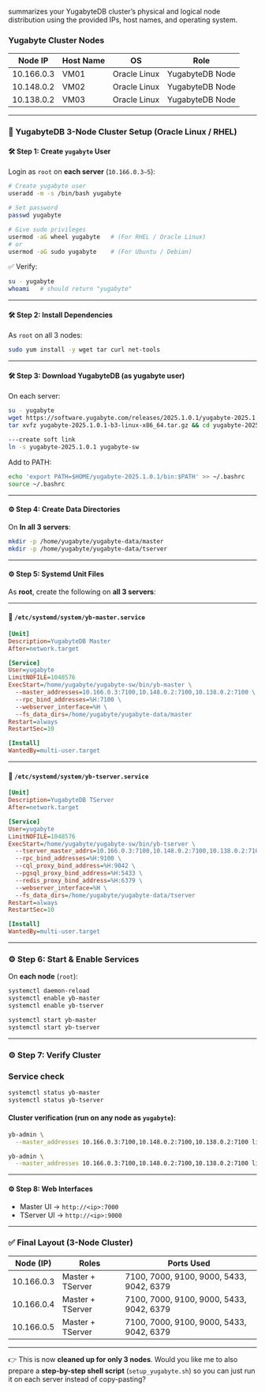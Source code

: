 summarizes your YugabyteDB cluster’s physical and logical node distribution using the provided IPs, host names, and operating system.

### Yugabyte Cluster Nodes 

| **Node IP**    | **Host Name** | **OS**         | **Role**             |
|----------------|---------------|----------------|----------------------|
| 10.166.0.3     | VM01          | Oracle Linux   | YugabyteDB Node      |
| 10.148.0.2     | VM02          | Oracle Linux   | YugabyteDB Node      |
| 10.138.0.2     | VM03          | Oracle Linux   | YugabyteDB Node      |

***

### 🚀 YugabyteDB 3-Node Cluster Setup (Oracle Linux / RHEL)

#### 🛠️ Step 1: Create `yugabyte` User

Login as `root` on **each server** (`10.166.0.3–5`):

```bash
# Create yugabyte user
useradd -m -s /bin/bash yugabyte

# Set password
passwd yugabyte

# Give sudo privileges
usermod -aG wheel yugabyte   # (For RHEL / Oracle Linux)
# or
usermod -aG sudo yugabyte    # (For Ubuntu / Debian)
```

✅ Verify:

```bash
su - yugabyte
whoami   # should return "yugabyte"
```

---

#### 🛠️ Step 2: Install Dependencies

As `root` on all 3 nodes:

```bash
sudo yum install -y wget tar curl net-tools
```

---

#### 🛠️ Step 3: Download YugabyteDB (as yugabyte user)

On each server:

```bash
su - yugabyte
wget https://software.yugabyte.com/releases/2025.1.0.1/yugabyte-2025.1.0.1-b3-linux-x86_64.tar.gz
tar xvfz yugabyte-2025.1.0.1-b3-linux-x86_64.tar.gz && cd yugabyte-2025.1.0.1/
```
```bash
---create soft link
ln -s yugabyte-2025.1.0.1 yugabyte-sw
```

Add to PATH:

```bash
echo 'export PATH=$HOME/yugabyte-2025.1.0.1/bin:$PATH' >> ~/.bashrc
source ~/.bashrc
```

---

#### ⚙️ Step 4: Create Data Directories

On **In all 3 servers**:

```bash
mkdir -p /home/yugabyte/yugabyte-data/master
mkdir -p /home/yugabyte/yugabyte-data/tserver
```

---

#### ⚙️ Step 5: Systemd Unit Files

As **root**, create the following on **all 3 servers**:

---

#### 📌 `/etc/systemd/system/yb-master.service`

```ini
[Unit]
Description=YugabyteDB Master
After=network.target

[Service]
User=yugabyte
LimitNOFILE=1048576
ExecStart=/home/yugabyte/yugabyte-sw/bin/yb-master \
  --master_addresses=10.166.0.3:7100,10.148.0.2:7100,10.138.0.2:7100 \
  --rpc_bind_addresses=%H:7100 \
  --webserver_interface=%H \
  --fs_data_dirs=/home/yugabyte/yugabyte-data/master
Restart=always
RestartSec=10

[Install]
WantedBy=multi-user.target
```

---

#### 📌 `/etc/systemd/system/yb-tserver.service`

```ini
[Unit]
Description=YugabyteDB TServer
After=network.target

[Service]
User=yugabyte
LimitNOFILE=1048576
ExecStart=/home/yugabyte/yugabyte-sw/bin/yb-tserver \
  --tserver_master_addrs=10.166.0.3:7100,10.148.0.2:7100,10.138.0.2:7100 \
  --rpc_bind_addresses=%H:9100 \
  --cql_proxy_bind_address=%H:9042 \
  --pgsql_proxy_bind_address=%H:5433 \
  --redis_proxy_bind_address=%H:6379 \
  --webserver_interface=%H \
  --fs_data_dirs=/home/yugabyte/yugabyte-data/tserver
Restart=always
RestartSec=10

[Install]
WantedBy=multi-user.target
```

---

### ⚙️ Step 6: Start & Enable Services

On **each node** (`root`):

```bash
systemctl daemon-reload
systemctl enable yb-master
systemctl enable yb-tserver

systemctl start yb-master
systemctl start yb-tserver
```

---

### ⚙️ Step 7: Verify Cluster

### Service check

```bash
systemctl status yb-master
systemctl status yb-tserver
```

#### Cluster verification (run on any node as `yugabyte`):

```bash
yb-admin \
  --master_addresses 10.166.0.3:7100,10.148.0.2:7100,10.138.0.2:7100 list_all_masters

yb-admin \
  --master_addresses 10.166.0.3:7100,10.148.0.2:7100,10.138.0.2:7100 list_all_tablet_servers
```

---

#### ⚙️ Step 8: Web Interfaces

* Master UI → `http://<ip>:7000`
* TServer UI → `http://<ip>:9000`

---
### ✅ Final Layout (3-Node Cluster)

| Node (IP)  | Roles            | Ports Used                               |
| ---------- | ---------------- | ---------------------------------------- |
| 10.166.0.3 | Master + TServer | 7100, 7000, 9100, 9000, 5433, 9042, 6379 |
| 10.166.0.4 | Master + TServer | 7100, 7000, 9100, 9000, 5433, 9042, 6379 |
| 10.166.0.5 | Master + TServer | 7100, 7000, 9100, 9000, 5433, 9042, 6379 |

---

👉 This is now **cleaned up for only 3 nodes**.
Would you like me to also prepare a **step-by-step shell script** (`setup_yugabyte.sh`) so you can just run it on each server instead of copy-pasting?
